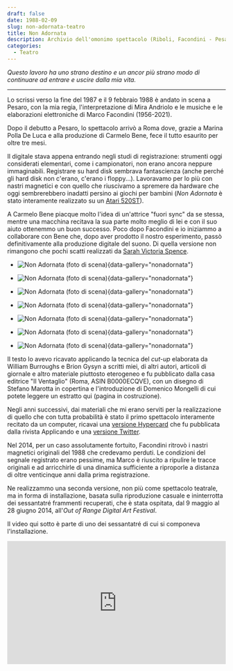 ```yaml
---
draft: false
date: 1988-02-09 
slug: non-adornata-teatro
title: Non Adornata
description: Archivio dell'omonimo spettacolo (Riboli, Facondini - Pesaro/Roma, 1988).
categories:
  - Teatro
---
```


*Questo lavoro ha uno strano destino e un ancor più strano modo di continuare ad entrare e uscire dalla mia vita.*

<!-- more --> 

---

Lo scrissi verso la fine del 1987 e il 9 febbraio 1988 è andato in scena a Pesaro, con la mia regia, l'interpretazione di Mira Andriolo e le musiche e le elaborazioni elettroniche di Marco Facondini (1956-2021).

Dopo il debutto a Pesaro, lo spettacolo arrivò a Roma dove, grazie a Marina Polla De Luca e alla produzione di Carmelo Bene, fece il tutto esaurito per oltre tre mesi.

Il digitale stava appena entrando negli studi di registrazione: strumenti oggi considerati elementari, come i campionatori, non erano ancora neppure immaginabili. Registrare su hard disk sembrava fantascienza (anche perché gli hard disk non c'erano, c'erano i floppy...). Lavoravamo per lo più con nastri magnetici e con quello che riuscivamo a spremere da hardware che oggi sembrerebbero inadatti persino ai giochi per bambini (_Non Adornata_ è stato interamente realizzato su un [Atari 520ST](http://www.oldcomputers.net/atari520st.html)).

A Carmelo Bene piacque molto l'idea di un'attrice "fuori sync" da se stessa, mentre una macchina recitava la sua parte molto meglio di lei e con il suo aiuto ottenemmo un buon successo. Poco dopo Facondini e io iniziammo a collaborare con Bene che, dopo aver prodotto il nostro esperimento, passò definitivamente alla produzione digitale del suono. Di quella versione non rimangono che pochi scatti realizzati da [Sarah Victoria Spence](https://www.instagram.com/art_by_sarahvs/).

<div class="grid cards" markdown>

- ![Non Adornata (foto di scena)](nonadornata/NonAdornata_01.webp){data-gallery="nonadornata"}

- ![Non Adornata (foto di scena)](nonadornata/NonAdornata_02.webp){data-gallery="nonadornata"}

- ![Non Adornata (foto di scena)](nonadornata/NonAdornata_03.webp){data-gallery="nonadornata"}

- ![Non Adornata (foto di scena)](nonadornata/NonAdornata_04.webp){data-gallery="nonadornata"}

- ![Non Adornata (foto di scena)](nonadornata/NonAdornata_05.webp){data-gallery="nonadornata"}

- ![Non Adornata (foto di scena)](nonadornata/NonAdornata_06.webp){data-gallery="nonadornata"}

- ![Non Adornata (foto di scena)](nonadornata/NonAdornata_07.webp){data-gallery="nonadornata"}

</div>

Il testo lo avevo ricavato applicando la tecnica del _cut-up_ elaborata da William Burroughs e Brion Gysyn a scritti miei, di altri autori, articoli di giornale e altro materiale piuttosto eterogeneo e fu pubblicato dalla casa editrice "Il Ventaglio" (Roma, ASIN B0000ECQVE), con un disegno di Stefano Marotta in copertina e l'introduzione di Domenico Mongelli di cui potete leggere un estratto qui (pagina in costruzione).

Negli anni successivi, dai materiali che mi erano serviti per la realizzazione di quello che con tutta probabilità è stato il primo spettacolo interamente recitato da un computer, ricavai una [versione Hypercard](https://it.wikipedia.org/wiki/HyperCard) che fu pubblicata dalla rivista Applicando e una [versione Twitter](https://twitter.com/NonAdornata).

Nel 2014, per un caso assolutamente fortuito, Facondini ritrovò i nastri magnetici originali del 1988 che credevamo perduti. Le condizioni del segnale registrato erano pessime, ma Marco è riuscito a ripulire le tracce originali e ad arricchirle di una dinamica sufficiente a riproporle a distanza di oltre venticinque anni dalla prima registrazione.

Ne realizzammo una seconda versione, non più come spettacolo teatrale, ma in forma di installazione, basata sulla riproduzione casuale e ininterrotta dei sessantatré frammenti recuperati, che è stata ospitata, dal 9 maggio al 28 giugno 2014, all'_Out of Range Digital Art Festival_. 

Il video qui sotto è parte di uno dei sessantatré di cui si componeva l'installazione.

<style>.embed-container { position: relative; padding-bottom: 56.25%; height: 0; overflow: hidden; max-width: 100%; } .embed-container iframe, .embed-container object, .embed-container embed { position: absolute; top: 0; left: 0; width: 100%; height: 100%; }</style><div class='embed-container'><iframe src='https://www.youtube.com/embed/jo7QsehnBCM' frameborder='0' allowfullscreen></iframe></div>



